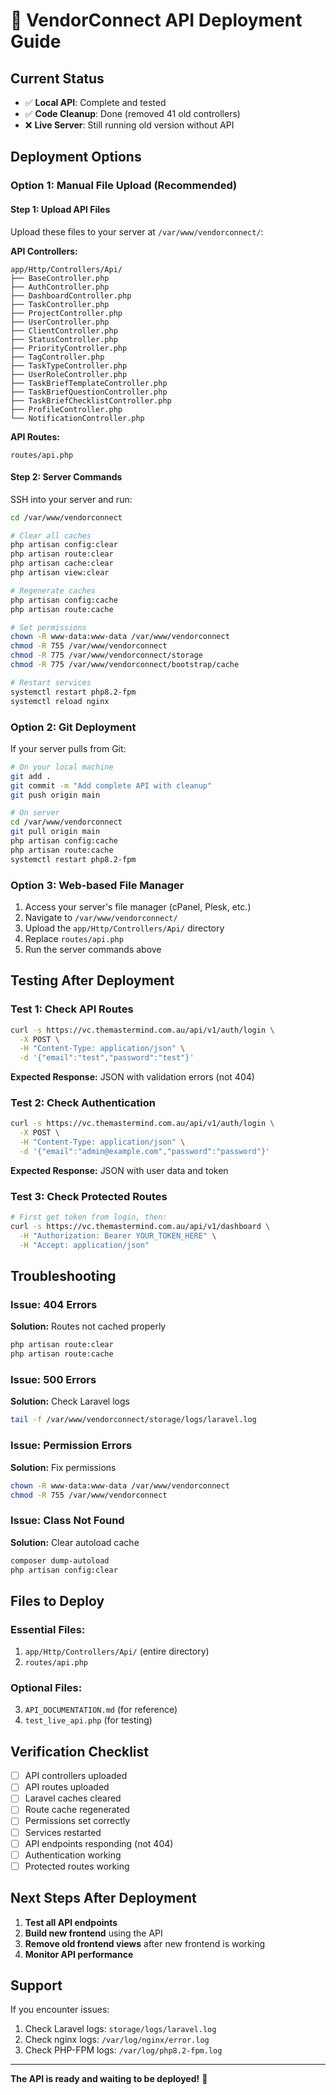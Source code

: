 # 🚀 VendorConnect API Deployment Guide

## Current Status
- ✅ **Local API**: Complete and tested
- ✅ **Code Cleanup**: Done (removed 41 old controllers)
- ❌ **Live Server**: Still running old version without API

## Deployment Options

### Option 1: Manual File Upload (Recommended)

#### Step 1: Upload API Files
Upload these files to your server at `/var/www/vendorconnect/`:

**API Controllers:**
```
app/Http/Controllers/Api/
├── BaseController.php
├── AuthController.php
├── DashboardController.php
├── TaskController.php
├── ProjectController.php
├── UserController.php
├── ClientController.php
├── StatusController.php
├── PriorityController.php
├── TagController.php
├── TaskTypeController.php
├── UserRoleController.php
├── TaskBriefTemplateController.php
├── TaskBriefQuestionController.php
├── TaskBriefChecklistController.php
├── ProfileController.php
└── NotificationController.php
```

**API Routes:**
```
routes/api.php
```

#### Step 2: Server Commands
SSH into your server and run:

```bash
cd /var/www/vendorconnect

# Clear all caches
php artisan config:clear
php artisan route:clear
php artisan cache:clear
php artisan view:clear

# Regenerate caches
php artisan config:cache
php artisan route:cache

# Set permissions
chown -R www-data:www-data /var/www/vendorconnect
chmod -R 755 /var/www/vendorconnect
chmod -R 775 /var/www/vendorconnect/storage
chmod -R 775 /var/www/vendorconnect/bootstrap/cache

# Restart services
systemctl restart php8.2-fpm
systemctl reload nginx
```

### Option 2: Git Deployment

If your server pulls from Git:

```bash
# On your local machine
git add .
git commit -m "Add complete API with cleanup"
git push origin main

# On server
cd /var/www/vendorconnect
git pull origin main
php artisan config:cache
php artisan route:cache
systemctl restart php8.2-fpm
```

### Option 3: Web-based File Manager

1. Access your server's file manager (cPanel, Plesk, etc.)
2. Navigate to `/var/www/vendorconnect/`
3. Upload the `app/Http/Controllers/Api/` directory
4. Replace `routes/api.php`
5. Run the server commands above

## Testing After Deployment

### Test 1: Check API Routes
```bash
curl -s https://vc.themastermind.com.au/api/v1/auth/login \
  -X POST \
  -H "Content-Type: application/json" \
  -d '{"email":"test","password":"test"}'
```

**Expected Response:** JSON with validation errors (not 404)

### Test 2: Check Authentication
```bash
curl -s https://vc.themastermind.com.au/api/v1/auth/login \
  -X POST \
  -H "Content-Type: application/json" \
  -d '{"email":"admin@example.com","password":"password"}'
```

**Expected Response:** JSON with user data and token

### Test 3: Check Protected Routes
```bash
# First get token from login, then:
curl -s https://vc.themastermind.com.au/api/v1/dashboard \
  -H "Authorization: Bearer YOUR_TOKEN_HERE" \
  -H "Accept: application/json"
```

## Troubleshooting

### Issue: 404 Errors
**Solution:** Routes not cached properly
```bash
php artisan route:clear
php artisan route:cache
```

### Issue: 500 Errors
**Solution:** Check Laravel logs
```bash
tail -f /var/www/vendorconnect/storage/logs/laravel.log
```

### Issue: Permission Errors
**Solution:** Fix permissions
```bash
chown -R www-data:www-data /var/www/vendorconnect
chmod -R 755 /var/www/vendorconnect
```

### Issue: Class Not Found
**Solution:** Clear autoload cache
```bash
composer dump-autoload
php artisan config:clear
```

## Files to Deploy

### Essential Files:
1. `app/Http/Controllers/Api/` (entire directory)
2. `routes/api.php`

### Optional Files:
3. `API_DOCUMENTATION.md` (for reference)
4. `test_live_api.php` (for testing)

## Verification Checklist

- [ ] API controllers uploaded
- [ ] API routes uploaded
- [ ] Laravel caches cleared
- [ ] Route cache regenerated
- [ ] Permissions set correctly
- [ ] Services restarted
- [ ] API endpoints responding (not 404)
- [ ] Authentication working
- [ ] Protected routes working

## Next Steps After Deployment

1. **Test all API endpoints**
2. **Build new frontend** using the API
3. **Remove old frontend views** after new frontend is working
4. **Monitor API performance**

## Support

If you encounter issues:
1. Check Laravel logs: `storage/logs/laravel.log`
2. Check nginx logs: `/var/log/nginx/error.log`
3. Check PHP-FPM logs: `/var/log/php8.2-fpm.log`

---

**The API is ready and waiting to be deployed!** 🚀
